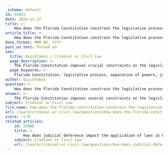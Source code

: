 ```yaml
---
_schema: default
id: 55083
date: 2024-11-27
title: >-
    How does the Florida Constitution constrain the legislative process?
article_title: >-
    How does the Florida Constitution constrain the legislative process?
date_format: MMM DD, YYYY
post_on_text: Posted on
seo:
  title: QuickTakes | Criminal or Civil Law
  page_description: >-
    The Florida Constitution imposes crucial constraints on the legislative process, ensuring a clear separation of powers, specific amendment procedures, limitations on legislative authority, judicial review, protection of citizen rights, and the governor's veto power.
  page_keywords: >-
    Florida Constitution, legislative process, separation of powers, judicial review, amendment procedures, legislative authority, veto power, citizen rights, governance structures, constitutional limitations
author: QuickTakes
question: >-
    How does the Florida Constitution constrain the legislative process?
answer: >-
    The Florida Constitution imposes several constraints on the legislative process, ensuring that the powers of the legislature are exercised within a defined framework. Here are some key aspects of how the Florida Constitution constrains the legislative process:\n\n1. **Separation of Powers**: The Florida Constitution establishes a clear separation of powers among the legislative, executive, and judicial branches of government. Article III, Section 1 states, "The legislative power of the state shall be vested in a legislature," which emphasizes that lawmaking is the exclusive prerogative of the legislature, thereby limiting the influence of the executive branch in this domain.\n\n2. **Amendment Procedures**: The Constitution provides specific mechanisms for amending itself, which can constrain legislative actions. There are five methods for proposing amendments: a citizen-initiated process, a legislative proposal requiring a three-fifths vote in each chamber, a state constitutional convention, and two commission-referral processes. This ensures that significant changes to the Constitution cannot be made unilaterally by the legislature without broader public or institutional support.\n\n3. **Limitations on Legislative Authority**: The Florida Constitution delineates the powers and responsibilities of the legislature, including the requirement to subdivide the state into counties by law. This means that the legislature cannot act arbitrarily; it must adhere to constitutional mandates regarding governance structures.\n\n4. **Judicial Review**: The actions of the legislature are subject to judicial review, meaning that courts can invalidate laws that are found to be unconstitutional. This serves as a check on legislative power, ensuring that all laws comply with constitutional provisions.\n\n5. **Rights and Freedoms**: The Constitution guarantees various rights and freedoms to the citizens of Florida, which the legislature must respect when enacting laws. This includes adherence to civil rights and liberties, thereby constraining the types of laws that can be passed.\n\n6. **Veto Power**: The Governor of Florida has the power to veto legislation, which adds another layer of constraint on the legislative process. The legislature can override a veto, but this requires a two-thirds majority in both chambers, making it a significant hurdle for any legislation that the Governor opposes.\n\nIn summary, the Florida Constitution serves as a foundational document that not only outlines the structure and function of the state government but also imposes essential constraints on the legislative process to protect the rights of citizens and maintain a balance of power among the branches of government.
subject: Criminal or Civil Law
file_name: how-does-the-florida-constitution-constrain-the-legislative-process.md
url: /learn/criminal-or-civil-law/questions/how-does-the-florida-constitution-constrain-the-legislative-process
score: -1.0
related_article1:
    id: 55086
    title: >-
        How does judicial deference impact the application of laws in Florida?
    subject: Criminal or Civil Law
    url: /learn/criminal-or-civil-law/questions/how-does-judicial-deference-impact-the-application-of-laws-in-florida
---
```


&nbsp;